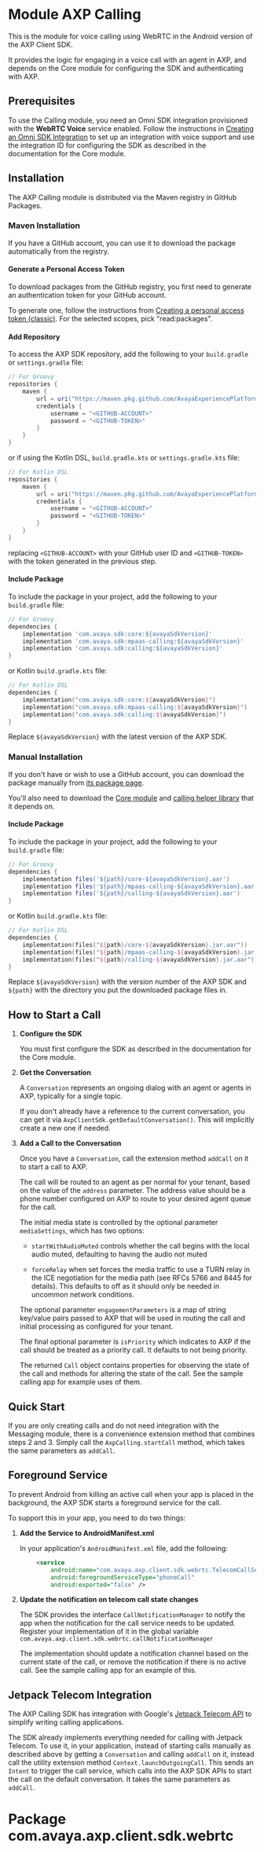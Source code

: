 # Module AXP Calling

This is the module for voice calling using WebRTC in the Android version of the
AXP Client SDK.

It provides the logic for engaging in a voice call with an agent in AXP, and
depends on the Core module for configuring the SDK and authenticating with AXP.

## Prerequisites

To use the Calling module, you need an Omni SDK integration provisioned with
the **WebRTC Voice** service enabled. Follow the instructions in
[Creating an Omni SDK Integration][omni-integration] to set up an integration
with voice support and use the integration ID for configuring the SDK as
described in the documentation for the Core module.

## Installation

The AXP Calling module is distributed via the Maven registry in GitHub Packages.

### Maven Installation

If you have a GitHub account, you can use it to download the package
automatically from the registry.

#### Generate a Personal Access Token

To download packages from the GitHub registry, you first need to generate an
authentication token for your GitHub account.

To generate one, follow the instructions from [Creating a personal access token
(classic)][gh-token]. For the selected scopes, pick "read:packages".

#### Add Repository

To access the AXP SDK repository, add the following to your `build.gradle` or
`settings.gradle` file:

```groovy
// For Groovy
repositories {
    maven {
        url = uri("https://maven.pkg.github.com/AvayaExperiencePlatform/omni-sdk-android")
        credentials {
            username = "<GITHUB-ACCOUNT>"
            password = "<GITHUB-TOKEN>"
        }
    }
}
```

or if using the Kotlin DSL, `build.gradle.kts` or `settings.gradle.kts` file:

```kotlin
// For Kotlin DSL
repositories {
    maven {
        url = uri("https://maven.pkg.github.com/AvayaExperiencePlatform/omni-sdk-android")
        credentials {
            username = "<GITHUB-ACCOUNT>"
            password = "<GITHUB-TOKEN>"
        }
    }
}
```

replacing `<GITHUB-ACCOUNT>` with your GitHub user ID and `<GITHUB-TOKEN>` with
the token generated in the previous step.

#### Include Package

To include the package in your project, add the following to your `build.gradle`
file:

```groovy
// For Groovy
dependencies {
    implementation 'com.avaya.sdk:core:${avayaSdkVersion}'
    implementation 'com.avaya.sdk:mpaas-calling:${avayaSdkVersion}'
    implementation 'com.avaya.sdk:calling:${avayaSdkVersion}'
}
```

or Kotlin `build.gradle.kts` file:

```kotlin
// For Kotlin DSL
dependencies {
    implementation("com.avaya.sdk:core:${avayaSdkVersion}")
    implementation("com.avaya.sdk:mpaas-calling:${avayaSdkVersion}")
    implementation("com.avaya.sdk:calling:${avayaSdkVersion}")
}
```

Replace `${avayaSdkVersion}` with the latest version of the AXP SDK.

### Manual Installation

If you don't have or wish to use a GitHub account, you can download the package
manually from [its package page][package].

You'll also need to download the [Core module][core-package] and [calling helper
library][mpaas-package] that it depends on.

#### Include Package

To include the package in your project, add the following to your `build.gradle`
file:

```groovy
// For Groovy
dependencies {
    implementation files('${path}/core-${avayaSdkVersion}.aar')
    implementation files('${path}/mpaas-calling-${avayaSdkVersion}.aar')
    implementation files('${path}/calling-${avayaSdkVersion}.aar')
}
```

or Kotlin `build.gradle.kts` file:

```kotlin
// For Kotlin DSL
dependencies {
    implementation(files("${path}/core-${avayaSdkVersion}.jar.aar"))
    implementation(files("${path}/mpaas-calling-${avayaSdkVersion}.jar.aar"))
    implementation(files("${path}/calling-${avayaSdkVersion}.jar.aar"))
}
```

Replace `${avayaSdkVersion}` with the version number of the AXP SDK and
`${path}` with the directory you put the downloaded package files in.

## How to Start a Call

1. **Configure the SDK**

   You must first configure the SDK as described in the documentation for the
   Core module.

2. **Get the Conversation**

   A `Conversation` represents an ongoing dialog with an agent or agents in AXP,
   typically for a single topic.

   If you don't already have a reference to the current conversation, you can
   get it via `AxpClientSdk.getDefaultConversation()`. This will implicitly
   create a new one if needed.

3. **Add a Call to the Conversation**

   Once you have a `Conversation`, call the extension method `addCall` on it to
   start a call to AXP.

   The call will be routed to an agent as per normal for your tenant, based on
   the value of the `address` parameter. The address value should be a phone
   number configured on AXP to route to your desired agent queue for the call.

   The initial media state is controlled by the optional parameter
   `mediaSettings`, which has two options:

    * `startWithAudioMuted` controls whether the call begins with the local audio
      muted, defaulting to having the audio not muted

    * `forceRelay` when set forces the media traffic to use a TURN relay in the
      ICE negotiation for the media path (see RFCs 5766 and 8445 for details).
      This defaults to off as it should only be needed in uncommon network
      conditions.

   The optional parameter `engagementParameters` is a map of string key/value
   pairs passed to AXP that will be used in routing the call and initial
   processing as configured for your tenant.

   The final optional parameter is `isPriority` which indicates to AXP if the
   call should be treated as a priority call. It defaults to not being priority.

   The returned `Call` object contains properties for observing the state
   of the call and methods for altering the state of the call. See the sample
   calling app for example uses of them.

## Quick Start

If you are only creating calls and do not need integration with the Messaging
module, there is a convenience extension method that combines steps 2 and 3.
Simply call the `AxpCalling.startCall` method, which takes the same parameters
as `addCall`.

## Foreground Service

To prevent Android from killing an active call when your app is placed in the
background, the AXP SDK starts a foreground service for the call.

To support this in your app, you need to do two things:

1. **Add the Service to AndroidManifest.xml**

   In your application's `AndroidManifest.xml` file, add the following:

```xml
        <service
            android:name="com.avaya.axp.client.sdk.webrtc.TelecomCallService"
            android:foregroundServiceType="phoneCall"
            android:exported="false" />
```

2. **Update the notification on telecom call state changes**

   The SDK provides the interface `CallNotificationManager` to notify the app
   when the notification for the call service needs to be updated. Register your
   implementation of it in the global variable
   `com.avaya.axp.client.sdk.webrtc.callNotificationManager`

   The implementation should update a notification channel based on the current
   state of the call, or remove the notification if there is no active call. See
   the sample calling app for an example of this.

## Jetpack Telecom Integration

The AXP Calling SDK has integration with Google's [Jetpack Telecom
API][telecom-api] to simplify writing calling applications.

The SDK already implements everything needed for calling with Jetpack Telecom.
To use it, in your application, instead of starting calls manually as described
above by getting a `Conversation` and calling `addCall` on it, instead call the
utility extension method `Context.launchOutgoingCall`. This sends an `Intent`
to trigger the call service, which calls into the AXP SDK APIs to start the call
on the default conversation. It takes the same parameters as `addCall`.

# Package com.avaya.axp.client.sdk.webrtc

[omni-integration]: https://documentation.avaya.com/bundle/ExperiencePlatform_Administering_10/page/Creating_an_Omni_SDK_integration.html
[gh-token]: https://docs.github.com/en/authentication/keeping-your-account-and-data-secure/managing-your-personal-access-tokens#creating-a-personal-access-token-classic
[package]: https://github.com/AvayaExperiencePlatform/omni-sdk-android/packages/2150736
[core-package]: https://github.com/AvayaExperiencePlatform/omni-sdk-android/packages/2150727
[mpaas-package]: https://github.com/AvayaExperiencePlatform/omni-sdk-android/packages/2150734
[telecom-api]: https://developer.android.com/develop/connectivity/telecom/voip-app/telecom
